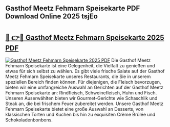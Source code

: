 ## Gasthof Meetz Fehmarn Speisekarte PDF Download Online 2025 tsjEo

# <h2><a href="http://gc89ork.nevu.top/?p=Gasthof+Meetz+Fehmarn+Speisekarte">🔗 👉🔴 Gasthof Meetz Fehmarn Speisekarte 2025 PDF</a></h2>

[![Gasthof Meetz Fehmarn Speisekarte 2025 PDF](https://i.imgur.com/dBaPXMq.png)](http://gc89ork.nevu.top/?p=Gasthof+Meetz+Fehmarn+Speisekarte)
Die Gasthof Meetz Fehmarn Speisekarte ist eine Gelegenheit, die Vielfalt zu genießen und etwas für sich selbst zu wählen. Es gibt viele frische Salate auf der Gasthof Meetz Fehmarn Speisekarte unseres Restaurants, die Sie in unserem speziellen Bereich finden können. Für diejenigen, die Fleisch bevorzugen, bieten wir eine umfangreiche Auswahl an Gerichten auf der Gasthof Meetz Fehmarn Speisekarte an: Rindfleisch, Schweinefleisch, Huhn und Fisch. Unseren Auserwählten bieten wir Gourmet-Gerichte wie Schaschlik und Steak an, die bei frischem Feuer zubereitet werden. Unsere Gasthof Meetz Fehmarn Speisekarte bietet eine große Auswahl an Desserts, von klassischen Torten und Kuchen bis hin zu exquisiten Crème Brûlée und Schokoladenbonbons.

